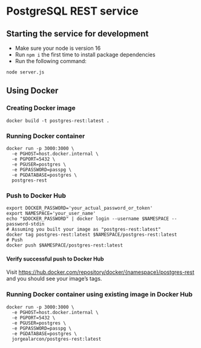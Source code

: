 # PostgreSQL REST service

## Starting the service for development

- Make sure your node is version 16
- Run `npm i` the first time to install package dependencies
- Run the following command:

```
node server.js
```

## Using Docker

### Creating Docker image

```
docker build -t postgres-rest:latest .
```

### Running Docker container

```
docker run -p 3000:3000 \
  -e PGHOST=host.docker.internal \
  -e PGPORT=5432 \
  -e PGUSER=postgres \
  -e PGPASSWORD=passpg \
  -e PGDATABASE=postgres \
  postgres-rest
```

### Push to Docker Hub

```
export DOCKER_PASSWORD='your_actual_password_or_token'
export NAMESPACE='your_user_name'
echo "$DOCKER_PASSWORD" | docker login --username $NAMESPACE --password-stdin
# Assuming you built your image as "postgres-rest:latest"
docker tag postgres-rest:latest $NAMESPACE/postgres-rest:latest
# Push
docker push $NAMESPACE/postgres-rest:latest
```

#### Verify successful push to Docker Hub

Visit https://hub.docker.com/repository/docker/{namespace}/postgres-rest and you should see your image’s tags.

### Running Docker container using existing image in Docker Hub

```
docker run -p 3000:3000 \
  -e PGHOST=host.docker.internal \
  -e PGPORT=5432 \
  -e PGUSER=postgres \
  -e PGPASSWORD=passpg \
  -e PGDATABASE=postgres \
  jorgealarcon/postgres-rest:latest
```
